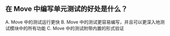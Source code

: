 ## 在 Move 中编写单元测试的好处是什么？

A. Move 中的测试运行更快
B. Move 中的测试更容易编写，并且可以更深入地测试模块中的所有功能
C. Move 中的测试附带内置的形式验证